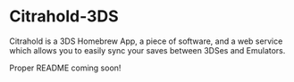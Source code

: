 # Citrahold-3DS
Citrahold is a 3DS Homebrew App, a piece of software, and a web service which allows you to easily sync your saves between 3DSes and Emulators.

Proper README coming soon!
